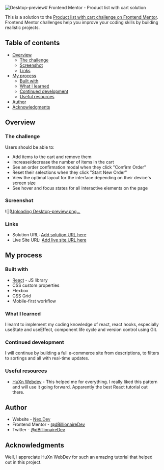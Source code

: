 ![Desktop-preview](https://github.com/user-attachments/assets/1d16d27a-dcfc-4d62-be5a-a45d6efd3d53)# Frontend Mentor - Product list with cart solution

This is a solution to the [Product list with cart challenge on Frontend Mentor](https://www.frontendmentor.io/challenges/product-list-with-cart-5MmqLVAp_d). Frontend Mentor challenges help you improve your coding skills by building realistic projects. 

## Table of contents

- [Overview](#overview)
  - [The challenge](#the-challenge)
  - [Screenshot](#screenshot)
  - [Links](#links)
- [My process](#my-process)
  - [Built with](#built-with)
  - [What I learned](#what-i-learned)
  - [Continued development](#continued-development)
  - [Useful resources](#useful-resources)
- [Author](#author)
- [Acknowledgments](#acknowledgments)


## Overview

### The challenge

Users should be able to:

- Add items to the cart and remove them
- Increase/decrease the number of items in the cart
- See an order confirmation modal when they click "Confirm Order"
- Reset their selections when they click "Start New Order"
- View the optimal layout for the interface depending on their device's screen size
- See hover and focus states for all interactive elements on the page

### Screenshot

![]([Uploading Desktop-preview.png…]()



### Links

- Solution URL: [Add solution URL here](https://your-solution-url.com)
- Live Site URL: [Add live site URL here](https://shopping-cart-by-nexy.vercel.app/)

## My process

### Built with

- [React](https://reactjs.org/) - JS library
- CSS custom properties
- Flexbox
- CSS Grid
- Mobile-first workflow

### What I learned

I learnt to implement my coding knowledge of react, react hooks, especially useState and useEffect, component life cycle and version control using Git.


### Continued development

I will continue by building a full e-commerce site from descriptions, to filters to sortings and all with real-time updates.

### Useful resources

- [HuXn Webdev](https://www.youtube.com/watch?v=M9O5AjEFzKw&list=PLSDeUiTMfxW6nMcmZPUG4SgFPAlazWB_S&index=6) - This helped me for everything. I really liked this pattern and will use it going forward. Apparently the best React tutorial out there.

## Author

- Website - [Nex.Dev](https://www.your-site.com)
- Frontend Mentor - [@dBillionaireDev](https://www.frontendmentor.io/profile/dBillionaireDev)
- Twitter - [@dBillionaireDev](https://x.com/dBillionaireDev)

## Acknowledgments

Well, I appreciate HuXn WebDev for such an amazing tutorial that helped out in this project.
